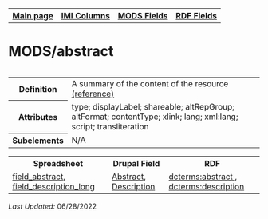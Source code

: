 <!DOCTYPE html>
<html>

<body>
<table style="width:100%">
  <tr>
    <th><a href="index.md">Main page</a></th>
	<th><a href="IMI.md">IMI Columns</a></th>
    <th><a href="MODS.md">MODS Fields</a></th>
    <th><a href="RDF.md">RDF Fields</a></th>
  </tr>
<table>

<h1>MODS/abstract</h1>
<table>
<tr>
	<th>Definition</th>
	<td>A summary of the content of the resource <a href="https://www.loc.gov/standards/mods/userguide/abstract.html"> (reference)</a></td>
</tr>
<tr>
	<th>Attributes</th>
	<td>type; displayLabel; shareable; altRepGroup; altFormat; contentType; xlink; lang; xml:lang; script; transliteration</td>
</tr>
<tr>
	<th>Subelements</th>
	<td>N/A</td>
</tr>
</table>
<table>
	<tr>
		<th>Spreadsheet</th>
		<th>Drupal Field</th>
		<th>RDF</th>
	</tr>
	<tr>
		<td><a href="field_abstract.md">field_abstract</a>, <a href="field_description_long.md">field_description_long</a></td>
		<td><a href="DrupalFields.md">Abstract</a>, <a href="DrupalFields.md#Description">Description</a></td>
		<td><a href="rdf.dcterms.abstract.md">dcterms:abstract </a>, <a href="rdf.dcterms.description.md">dcterms:description</a></td>
	</tr>
</table>
	
<p><i>Last Updated: </i>06/28/2022</p>
</body>
</html>
